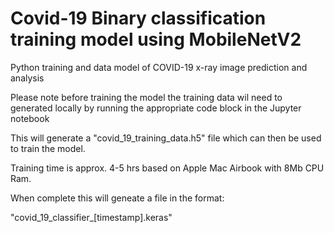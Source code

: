 # Covid-19 Binary classification training model using MobileNetV2 

Python training and data model of COVID-19 x-ray image prediction and analysis

Please note before training the model the training data wil need to generated locally by running the appropriate code block in the Jupyter notebook

This will generate a "covid_19_training_data.h5" file which can then be used to train the model.

Training time is approx. 4-5 hrs based on Apple Mac Airbook with 8Mb CPU Ram.

When complete this will geneate a file in the format:

"covid_19_classifier_[timestamp].keras"